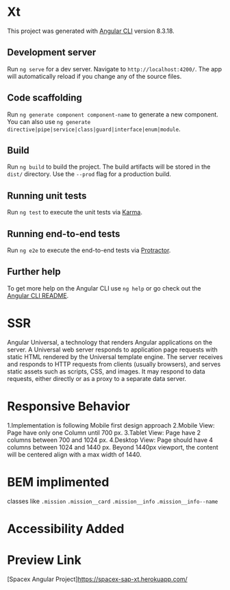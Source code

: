 # Xt

This project was generated with [Angular CLI](https://github.com/angular/angular-cli) version 8.3.18.

## Development server

Run `ng serve` for a dev server. Navigate to `http://localhost:4200/`. The app will automatically reload if you change any of the source files.

## Code scaffolding

Run `ng generate component component-name` to generate a new component. You can also use `ng generate directive|pipe|service|class|guard|interface|enum|module`.

## Build

Run `ng build` to build the project. The build artifacts will be stored in the `dist/` directory. Use the `--prod` flag for a production build.

## Running unit tests

Run `ng test` to execute the unit tests via [Karma](https://karma-runner.github.io).

## Running end-to-end tests

Run `ng e2e` to execute the end-to-end tests via [Protractor](http://www.protractortest.org/).

## Further help

To get more help on the Angular CLI use `ng help` or go check out the [Angular CLI README](https://github.com/angular/angular-cli/blob/master/README.md).

# SSR

Angular Universal, a technology that renders Angular applications on the server.
A Universal web server responds to application page requests with static HTML rendered by the Universal template engine. The server receives and responds to HTTP requests from clients (usually browsers), and serves static assets such as scripts, CSS, and images. It may respond to data requests, either directly or as a proxy to a separate data server.

# Responsive Behavior
1.Implementation is following Mobile first design approach
2.Mobile View: Page have only one Column until 700 px. 
3.Tablet View: Page have 2 columns between 700 and 1024 px.
4.Desktop View: Page should have 4 columns between 1024 and 1440 px. Beyond 1440px viewport,
the content will be centered align with a max width of 1440.

# BEM implimented
classes like `.mission` `.mission__card` `.mission__info` `.mission__info--name`

# Accessibility Added

# Preview Link
[Spacex Angular Project]https://spacex-sap-xt.herokuapp.com/
